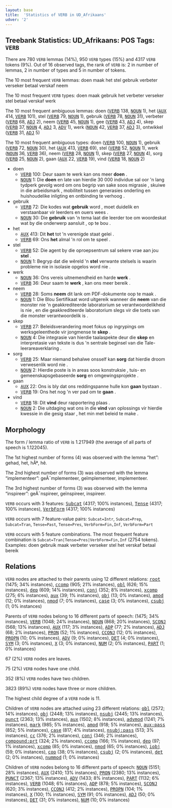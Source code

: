 ```yaml
---
layout: base
title:  'Statistics of VERB in UD_Afrikaans'
udver: '2'
---
```


## Treebank Statistics: UD_Afrikaans: POS Tags: `VERB`

There are 780 `VERB` lemmas (14%), 950 `VERB` types (15%) and 4317 `VERB` tokens (9%).
Out of 16 observed tags, the rank of `VERB` is: 2 in number of lemmas, 2 in number of types and 5 in number of tokens.

The 10 most frequent `VERB` lemmas: doen maak het stel gebruik verbeter verseker betaal verskaf neem

The 10 most frequent `VERB` types:  doen maak gebruik het verbeter verseker stel betaal verskaf werk

The 10 most frequent ambiguous lemmas: doen (<tt><a href="af-pos-VERB.html">VERB</a></tt> 138, <tt><a href="af-pos-NOUN.html">NOUN</a></tt> 1), het (<tt><a href="af-pos-AUX.html">AUX</a></tt> 414, <tt><a href="af-pos-VERB.html">VERB</a></tt> 101), stel (<tt><a href="af-pos-VERB.html">VERB</a></tt> 79, <tt><a href="af-pos-NOUN.html">NOUN</a></tt> 1), gebruik (<tt><a href="af-pos-VERB.html">VERB</a></tt> 78, <tt><a href="af-pos-NOUN.html">NOUN</a></tt> 31), verbeter (<tt><a href="af-pos-VERB.html">VERB</a></tt> 68, <tt><a href="af-pos-ADJ.html">ADJ</a></tt> 2), neem (<tt><a href="af-pos-VERB.html">VERB</a></tt> 45, <tt><a href="af-pos-NOUN.html">NOUN</a></tt> 1), gee (<tt><a href="af-pos-VERB.html">VERB</a></tt> 43, <tt><a href="af-pos-ADJ.html">ADJ</a></tt> 4), skep (<tt><a href="af-pos-VERB.html">VERB</a></tt> 37, <tt><a href="af-pos-NOUN.html">NOUN</a></tt> 4, <tt><a href="af-pos-ADJ.html">ADJ</a></tt> 3, <tt><a href="af-pos-ADV.html">ADV</a></tt> 1), werk (<tt><a href="af-pos-NOUN.html">NOUN</a></tt> 42, <tt><a href="af-pos-VERB.html">VERB</a></tt> 37, <tt><a href="af-pos-ADJ.html">ADJ</a></tt> 3), ontwikkel (<tt><a href="af-pos-VERB.html">VERB</a></tt> 31, <tt><a href="af-pos-ADJ.html">ADJ</a></tt> 5)

The 10 most frequent ambiguous types:  doen (<tt><a href="af-pos-VERB.html">VERB</a></tt> 100, <tt><a href="af-pos-NOUN.html">NOUN</a></tt> 1), gebruik (<tt><a href="af-pos-VERB.html">VERB</a></tt> 72, <tt><a href="af-pos-NOUN.html">NOUN</a></tt> 30), het (<tt><a href="af-pos-AUX.html">AUX</a></tt> 413, <tt><a href="af-pos-VERB.html">VERB</a></tt> 69), stel (<tt><a href="af-pos-VERB.html">VERB</a></tt> 52, <tt><a href="af-pos-NOUN.html">NOUN</a></tt> 1), werk (<tt><a href="af-pos-NOUN.html">NOUN</a></tt> 36, <tt><a href="af-pos-VERB.html">VERB</a></tt> 36), neem (<tt><a href="af-pos-VERB.html">VERB</a></tt> 28, <tt><a href="af-pos-NOUN.html">NOUN</a></tt> 1), skep (<tt><a href="af-pos-VERB.html">VERB</a></tt> 27, <tt><a href="af-pos-NOUN.html">NOUN</a></tt> 4), sorg (<tt><a href="af-pos-VERB.html">VERB</a></tt> 25, <tt><a href="af-pos-NOUN.html">NOUN</a></tt> 2), gaan (<tt><a href="af-pos-AUX.html">AUX</a></tt> 22, <tt><a href="af-pos-VERB.html">VERB</a></tt> 19), vind (<tt><a href="af-pos-VERB.html">VERB</a></tt> 18, <tt><a href="af-pos-NOUN.html">NOUN</a></tt> 2)


* doen
  * <tt><a href="af-pos-VERB.html">VERB</a></tt> 100: Deur saam te werk kan ons meer <b>doen</b> .
  * <tt><a href="af-pos-NOUN.html">NOUN</a></tt> 1: Die <b>doen</b> en late van hierdie 30 000 individue sal oor 'n lang tydperk gevolg word om ons begrip van sake soos migrasie , skuiwe in die arbeidsmark , mobiliteit tussen generasies onderling en huishoudelike inligting en ontbinding te verhoog .
* gebruik
  * <tt><a href="af-pos-VERB.html">VERB</a></tt> 72: Die kodes wat <b>gebruik</b> word , moet duidelik en verstaanbaar vir leerders en ouers wees .
  * <tt><a href="af-pos-NOUN.html">NOUN</a></tt> 30: Die <b>gebruik</b> van 'n tema laat die leerder toe om woordeskat wat by die onderwerp aansluit , op te bou .
* het
  * <tt><a href="af-pos-AUX.html">AUX</a></tt> 413: Dit <b>het</b> tot 'n verenigde staat gelei .
  * <tt><a href="af-pos-VERB.html">VERB</a></tt> 69: Ons <b>het</b> almal 'n rol om te speel .
* stel
  * <tt><a href="af-pos-VERB.html">VERB</a></tt> 52: Die agent by die oproepsentrum sal sekere vrae aan jou <b>stel</b> .
  * <tt><a href="af-pos-NOUN.html">NOUN</a></tt> 1: Begryp dat die wêreld 'n <b>stel</b> verwante stelsels is waarin probleme nie in isolasie opgelos word nie .
* werk
  * <tt><a href="af-pos-NOUN.html">NOUN</a></tt> 36: Ons vereis uitnemendheid en harde <b>werk</b> .
  * <tt><a href="af-pos-VERB.html">VERB</a></tt> 36: Deur saam te <b>werk</b> , kan ons meer bereik .
* neem
  * <tt><a href="af-pos-VERB.html">VERB</a></tt> 28: Soms <b>neem</b> dit lank om PDF-dokumente oop te maak .
  * <tt><a href="af-pos-NOUN.html">NOUN</a></tt> 1: Die Blou Sertifikaat word uitgereik wanneer die <b>neem</b> van die monster nie 'n geakkrediteerde laboratorium se verantwoordelikheid is nie , en die geakkrediteerde laboratorium slegs vir die toets van die monster verantwoordelik is .
* skep
  * <tt><a href="af-pos-VERB.html">VERB</a></tt> 27: Beleidsverandering moet fokus op ingrypings om werksgeleenthede vir jongmense te <b>skep</b> .
  * <tt><a href="af-pos-NOUN.html">NOUN</a></tt> 4: Die integrasie van hierdie taalaspekte deur die <b>skep</b> en interpretasie van tekste is dus 'n sentrale beginsel van die Tale-leerareaverklaring .
* sorg
  * <tt><a href="af-pos-VERB.html">VERB</a></tt> 25: Maar niemand behalwe onsself kan <b>sorg</b> dat hierdie droom verwesenlik word nie .
  * <tt><a href="af-pos-NOUN.html">NOUN</a></tt> 2: Hierdie poste is in areas soos konstruksie , tuis- en gemeenskapsgebaseerde <b>sorg</b> en omgewingsprojekte .
* gaan
  * <tt><a href="af-pos-AUX.html">AUX</a></tt> 22: Ons is bly dat ons reddingspanne hulle kon <b>gaan</b> bystaan .
  * <tt><a href="af-pos-VERB.html">VERB</a></tt> 19: Ons het nog 'n ver pad om te <b>gaan</b> .
* vind
  * <tt><a href="af-pos-VERB.html">VERB</a></tt> 18: Dit <b>vind</b> deur rapportering plaas .
  * <tt><a href="af-pos-NOUN.html">NOUN</a></tt> 2: Die uitdaging wat ons in die <b>vind</b> van oplossings vir hierdie kwessie in die gesig staar , het min met beleid te make .

## Morphology

The form / lemma ratio of `VERB` is 1.217949 (the average of all parts of speech is 1.122045).

The 1st highest number of forms (4) was observed with the lemma “het”: gehad, het, hÃª, hê.

The 2nd highest number of forms (3) was observed with the lemma “implementeer”: geÃ¯mplementeer, geïmplementeer, implementeer.

The 3rd highest number of forms (3) was observed with the lemma “inspireer”: geÃ¯nspireer, geïnspireer, inspireer.

`VERB` occurs with 3 features: <tt><a href="af-feat-Subcat.html">Subcat</a></tt> (4317; 100% instances), <tt><a href="af-feat-Tense.html">Tense</a></tt> (4317; 100% instances), <tt><a href="af-feat-VerbForm.html">VerbForm</a></tt> (4317; 100% instances)

`VERB` occurs with 7 feature-value pairs: `Subcat=Intr`, `Subcat=Prep`, `Subcat=Tran`, `Tense=Past`, `Tense=Pres`, `VerbForm=Fin,Inf`, `VerbForm=Part`

`VERB` occurs with 5 feature combinations.
The most frequent feature combination is `Subcat=Tran|Tense=Pres|VerbForm=Fin,Inf` (2754 tokens).
Examples: doen gebruik maak verbeter verseker stel het verskaf betaal bereik


## Relations

`VERB` nodes are attached to their parents using 12 different relations: <tt><a href="af-dep-root.html">root</a></tt> (1475; 34% instances), <tt><a href="af-dep-ccomp.html">ccomp</a></tt> (905; 21% instances), <tt><a href="af-dep-obl.html">obl</a></tt> (626; 15% instances), <tt><a href="af-dep-dep.html">dep</a></tt> (609; 14% instances), <tt><a href="af-dep-conj.html">conj</a></tt> (352; 8% instances), <tt><a href="af-dep-xcomp.html">xcomp</a></tt> (275; 6% instances), <tt><a href="af-dep-aux.html">aux</a></tt> (39; 1% instances), <tt><a href="af-dep-obj.html">obj</a></tt> (13; 0% instances), <tt><a href="af-dep-amod.html">amod</a></tt> (12; 0% instances), <tt><a href="af-dep-nmod.html">nmod</a></tt> (7; 0% instances), <tt><a href="af-dep-case.html">case</a></tt> (3; 0% instances), <tt><a href="af-dep-csubj.html">csubj</a></tt> (1; 0% instances)

Parents of `VERB` nodes belong to 16 different parts of speech:  (1475; 34% instances), <tt><a href="af-pos-VERB.html">VERB</a></tt> (1048; 24% instances), <tt><a href="af-pos-NOUN.html">NOUN</a></tt> (868; 20% instances), <tt><a href="af-pos-SCONJ.html">SCONJ</a></tt> (568; 13% instances), <tt><a href="af-pos-AUX.html">AUX</a></tt> (117; 3% instances), <tt><a href="af-pos-ADP.html">ADP</a></tt> (77; 2% instances), <tt><a href="af-pos-ADJ.html">ADJ</a></tt> (68; 2% instances), <tt><a href="af-pos-PRON.html">PRON</a></tt> (52; 1% instances), <tt><a href="af-pos-CCONJ.html">CCONJ</a></tt> (12; 0% instances), <tt><a href="af-pos-PROPN.html">PROPN</a></tt> (10; 0% instances), <tt><a href="af-pos-ADV.html">ADV</a></tt> (9; 0% instances), <tt><a href="af-pos-DET.html">DET</a></tt> (4; 0% instances), <tt><a href="af-pos-SYM.html">SYM</a></tt> (3; 0% instances), <tt><a href="af-pos-X.html">X</a></tt> (3; 0% instances), <tt><a href="af-pos-NUM.html">NUM</a></tt> (2; 0% instances), <tt><a href="af-pos-PART.html">PART</a></tt> (1; 0% instances)

67 (2%) `VERB` nodes are leaves.

75 (2%) `VERB` nodes have one child.

352 (8%) `VERB` nodes have two children.

3823 (89%) `VERB` nodes have three or more children.

The highest child degree of a `VERB` node is 11.

Children of `VERB` nodes are attached using 23 different relations: <tt><a href="af-dep-obl.html">obl</a></tt> (2572; 14% instances), <tt><a href="af-dep-obj.html">obj</a></tt> (2448; 13% instances), <tt><a href="af-dep-nsubj.html">nsubj</a></tt> (2445; 13% instances), <tt><a href="af-dep-punct.html">punct</a></tt> (2363; 13% instances), <tt><a href="af-dep-aux.html">aux</a></tt> (1502; 8% instances), <tt><a href="af-dep-advmod.html">advmod</a></tt> (1241; 7% instances), <tt><a href="af-dep-mark.html">mark</a></tt> (985; 5% instances), <tt><a href="af-dep-amod.html">amod</a></tt> (918; 5% instances), <tt><a href="af-dep-aux-pass.html">aux:pass</a></tt> (852; 5% instances), <tt><a href="af-dep-case.html">case</a></tt> (817; 4% instances), <tt><a href="af-dep-nsubj-pass.html">nsubj:pass</a></tt> (513; 3% instances), <tt><a href="af-dep-cc.html">cc</a></tt> (376; 2% instances), <tt><a href="af-dep-conj.html">conj</a></tt> (346; 2% instances), <tt><a href="af-dep-compound-prt.html">compound:prt</a></tt> (324; 2% instances), <tt><a href="af-dep-ccomp.html">ccomp</a></tt> (166; 1% instances), <tt><a href="af-dep-dep.html">dep</a></tt> (97; 1% instances), <tt><a href="af-dep-xcomp.html">xcomp</a></tt> (85; 0% instances), <tt><a href="af-dep-nmod.html">nmod</a></tt> (65; 0% instances), <tt><a href="af-dep-iobj.html">iobj</a></tt> (59; 0% instances), <tt><a href="af-dep-cop.html">cop</a></tt> (38; 0% instances), <tt><a href="af-dep-csubj.html">csubj</a></tt> (2; 0% instances), <tt><a href="af-dep-det.html">det</a></tt> (2; 0% instances), <tt><a href="af-dep-nummod.html">nummod</a></tt> (1; 0% instances)

Children of `VERB` nodes belong to 16 different parts of speech: <tt><a href="af-pos-NOUN.html">NOUN</a></tt> (5151; 28% instances), <tt><a href="af-pos-AUX.html">AUX</a></tt> (2410; 13% instances), <tt><a href="af-pos-PRON.html">PRON</a></tt> (2380; 13% instances), <tt><a href="af-pos-PUNCT.html">PUNCT</a></tt> (2367; 13% instances), <tt><a href="af-pos-ADV.html">ADV</a></tt> (1433; 8% instances), <tt><a href="af-pos-PART.html">PART</a></tt> (1132; 6% instances), <tt><a href="af-pos-VERB.html">VERB</a></tt> (1048; 6% instances), <tt><a href="af-pos-ADP.html">ADP</a></tt> (878; 5% instances), <tt><a href="af-pos-SCONJ.html">SCONJ</a></tt> (620; 3% instances), <tt><a href="af-pos-CCONJ.html">CCONJ</a></tt> (412; 2% instances), <tt><a href="af-pos-PROPN.html">PROPN</a></tt> (104; 1% instances), <tt><a href="af-pos-X.html">X</a></tt> (100; 1% instances), <tt><a href="af-pos-SYM.html">SYM</a></tt> (91; 0% instances), <tt><a href="af-pos-ADJ.html">ADJ</a></tt> (50; 0% instances), <tt><a href="af-pos-DET.html">DET</a></tt> (31; 0% instances), <tt><a href="af-pos-NUM.html">NUM</a></tt> (10; 0% instances)

